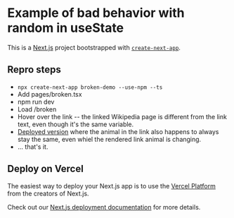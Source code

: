 # Example of bad behavior with random in useState

This is a [Next.js](https://nextjs.org/) project bootstrapped with [`create-next-app`](https://github.com/vercel/next.js/tree/canary/packages/create-next-app).

## Repro steps

- `npx create-next-app broken-demo --use-npm --ts`
- Add pages/broken.tsx
- npm run dev
- Load /broken 
- Hover over the link -- the linked Wikipedia page is different from the link text, even though it's the same variable.
- [Deployed version](https://bad-next-behavior.vercel.app/broken) where the animal in the link also happens to always stay the same, even whiel the rendered link animal is changing.
- ... that's it.


## Deploy on Vercel

The easiest way to deploy your Next.js app is to use the [Vercel Platform](https://vercel.com/new?utm_medium=default-template&filter=next.js&utm_source=create-next-app&utm_campaign=create-next-app-readme) from the creators of Next.js.

Check out our [Next.js deployment documentation](https://nextjs.org/docs/deployment) for more details.
